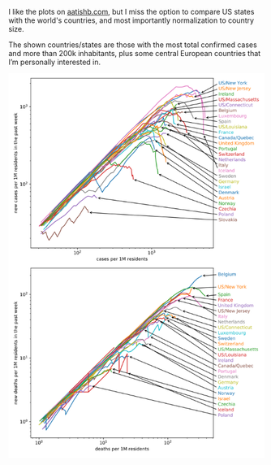 I like the plots on [aatishb.com](https://aatishb.com/covidtrends/), but I miss the option to compare US states with the world's countries, and most importantly normalization to country size.

The shown countries/states are those with the most total confirmed cases and more than 200k inhabitants, plus some central European countries that I’m personally interested in.

![](figure.svg)